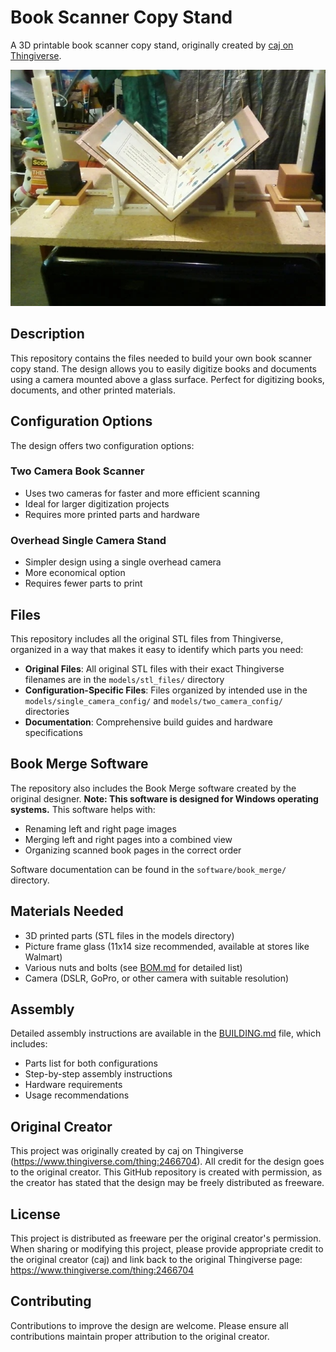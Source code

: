 # Book Scanner Copy Stand

A 3D printable book scanner copy stand, originally created by [caj on Thingiverse](https://www.thingiverse.com/thing:2466704).

![Book Scanner Preview](https://github.com/cdracars/book-scanner-copy-stand/blob/main/images/build_photos/13_full_scanner_rig_with_childrens_book.jpg)

## Description

This repository contains the files needed to build your own book scanner copy stand. The design allows you to easily digitize books and documents using a camera mounted above a glass surface. Perfect for digitizing books, documents, and other printed materials.

## Configuration Options

The design offers two configuration options:

### Two Camera Book Scanner
- Uses two cameras for faster and more efficient scanning
- Ideal for larger digitization projects
- Requires more printed parts and hardware

### Overhead Single Camera Stand
- Simpler design using a single overhead camera
- More economical option
- Requires fewer parts to print

## Files

This repository includes all the original STL files from Thingiverse, organized in a way that makes it easy to identify which parts you need:

- **Original Files**: All original STL files with their exact Thingiverse filenames are in the `models/stl_files/` directory
- **Configuration-Specific Files**: Files organized by intended use in the `models/single_camera_config/` and `models/two_camera_config/` directories
- **Documentation**: Comprehensive build guides and hardware specifications

## Book Merge Software

The repository also includes the Book Merge software created by the original designer. **Note: This software is designed for Windows operating systems.** This software helps with:
- Renaming left and right page images
- Merging left and right pages into a combined view
- Organizing scanned book pages in the correct order

Software documentation can be found in the `software/book_merge/` directory.

## Materials Needed

- 3D printed parts (STL files in the models directory)
- Picture frame glass (11x14 size recommended, available at stores like Walmart)
- Various nuts and bolts (see [BOM.md](hardware/BOM.md) for detailed list)
- Camera (DSLR, GoPro, or other camera with suitable resolution)

## Assembly

Detailed assembly instructions are available in the [BUILDING.md](BUILDING.md) file, which includes:
- Parts list for both configurations
- Step-by-step assembly instructions
- Hardware requirements
- Usage recommendations

## Original Creator

This project was originally created by caj on Thingiverse (https://www.thingiverse.com/thing:2466704). All credit for the design goes to the original creator. This GitHub repository is created with permission, as the creator has stated that the design may be freely distributed as freeware.

## License

This project is distributed as freeware per the original creator's permission. When sharing or modifying this project, please provide appropriate credit to the original creator (caj) and link back to the original Thingiverse page: https://www.thingiverse.com/thing:2466704

## Contributing

Contributions to improve the design are welcome. Please ensure all contributions maintain proper attribution to the original creator.